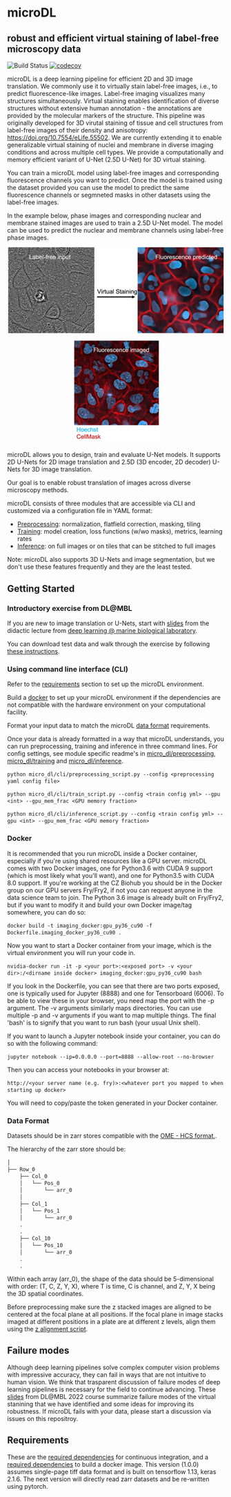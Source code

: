 # microDL

## robust and efficient virtual staining of label-free microscopy data

![Build Status](https://github.com/czbiohub/microDL/workflows/build/badge.svg)
[![codecov](https://codecov.io/gh/mehta-lab/microDL/branch/main/graph/badge.svg?token=md0h4z6Rmk)](https://codecov.io/gh/mehta-lab/microDL)


microDL is a deep learning pipeline for efficient 2D and 3D image translation. We commonly use it to virtually stain label-free images, i.e., to predict fluorescence-like images. Label-free imaging  visualizes many structures simultaneously. Virtual staining enables identification of diverse structures without extensive human annotation - the annotations are provided by the molecular markers of the structure. This pipeline was originally developed for 3D virutal staining of tissue and cell structures from label-free images of their density and anisotropy: <https://doi.org/10.7554/eLife.55502>. We are currently extending it to enable generalizable virtual staining of nuclei and membrane in diverse imaging conditions and across multiple cell types. We provide a computationally and memory efficient variant of U-Net (2.5D U-Net) for 3D virtual staining.

You can train a microDL model using label-free images and corresponding fluorescence channels you want to predict. Once the model is trained using the dataset provided you can use the model to predict the same fluorescence channels or segmneted masks in other datasets using the label-free images.

In the example below, phase images and corresponding nuclear and membrane stained images are used to train a 2.5D U-Net model.
The model can be used to predict the nuclear and membrane channels using label-free phase images.

<p align="center">
    <img width="500" src="./figures/virtual_staining.png">
<p/>

<p align="center">
    <img width="200" src="./figures/nuc_mem.png">
<p/>

microDL allows you to design, train and evaluate U-Net models. It supports 2D U-Nets for 2D image translation and 2.5D (3D encoder, 2D decoder) U-Nets for 3D image translation.

Our goal is to enable robust translation of images across diverse microscopy methods.

microDL consists of three modules that are accessible via CLI and customized via a configuration file in YAML format:

* [Preprocessing](micro_dl/preprocessing/readme.md): normalization, flatfield correction, masking, tiling
* [Training](micro_dl/train/readme.md): model creation, loss functions (w/wo masks), metrics, learning rates
* [Inference](micro_dl/inference/readme.md): on full images or on tiles that can be stitched to full images

Note: microDL also supports 3D U-Nets and image segmentation, but we don't use these features frequently and they are the least tested.

## Getting Started

### Introductory exercise from DL@MBL

If you are new to image translation or U-Nets, start with [slides](notebooks/dlmbl2022/20220828_DLMBL_ImageTranslation.pdf) from the didactic lecture from  [deep learning @ marine biological laboratory](https://www.mbl.edu/education/advanced-research-training-courses/course-offerings/dlmbl-deep-learning-microscopy-image-analysis).

You can download test data and walk through the exercise by following [these instructions](notebooks/dlmbl2022/README.md).

### Using command line interface (CLI)

Refer to the [requirements](#requirements) section to set up the microDL environment.

Build a [docker](#docker) to set up your microDL environment if the dependencies are not compatible with the hardware environment on your computational facility.

Format your input data to match the microDL [data format](#data-format) requirements.

Once your data is already formatted in a way that microDL understands, you can run preprocessing, training and inference in three command lines.
For config settings, see module specific readme's in [micro_dl/preprocessing](micro_dl/preprocessing/readme.md),
[micro_dl/training](micro_dl/train/readme.md) and
[micro_dl/inference](micro_dl/inference/readme.md).

```buildoutcfg
python micro_dl/cli/preprocessing_script.py --config <preprocessing yaml config file>
```

```buildoutcfg
python micro_dl/cli/train_script.py --config <train config yml> --gpu <int> --gpu_mem_frac <GPU memory fraction>
```

```buildoutcfg
python micro_dl/cli/inference_script.py --config <train config yml> --gpu <int> --gpu_mem_frac <GPU memory fraction>
```

### Docker

It is recommended that you run microDL inside a Docker container, especially if you're using shared resources like a GPU server. microDL comes with two Docker images, one for Python3.6 with CUDA 9 support (which is most likely what
you'll want), and one for Python3.5 with CUDA 8.0 support. If you're working at the CZ Biohub you should be in the Docker group on our GPU servers Fry/Fry2, if not you can request anyone in the data science team to join. The Python 3.6 image is already built on Fry/Fry2, but if you want to modify it and build your own Docker image/tag somewhere,
you can do so:

```buildoutcfg
docker build -t imaging_docker:gpu_py36_cu90 -f Dockerfile.imaging_docker_py36_cu90 .
```

Now you want to start a Docker container from your image, which is the virtual environment you will run your code in.

```buildoutcfg
nvidia-docker run -it -p <your port>:<exposed port> -v <your dir>:/<dirname inside docker> imaging_docker:gpu_py36_cu90 bash
```

If you look in the Dockerfile, you can see that there are two ports exposed, one is typically used for Jupyter (8888)
and one for Tensorboard (6006). To be able to view these in your browser, you need map the port with the -p argument.
The -v arguments similarly maps directories. You can use multiple -p and -v arguments if you want to map multiple things.
The final 'bash' is to signify that you want to run bash (your usual Unix shell).

If you want to launch a Jupyter notebook inside your container, you can do so with the following command:

```buildoutcfg
jupyter notebook --ip=0.0.0.0 --port=8888 --allow-root --no-browser
```

Then you can access your notebooks in your browser at:

```buildoutcfg
http://<your server name (e.g. fry)>:<whatever port you mapped to when starting up docker>
```

You will need to copy/paste the token generated in your Docker container.

### Data Format

Datasets should be in zarr stores compatible with the [OME - HCS format.](https://ngff.openmicroscopy.org/latest/#hcs-layout).

The hierarchy of the zarr store should be:

```buildoutcfg
│
├── Row_0
    ├── Col_0
    │   └── Pos_0
    │       └── arr_0
    │
    ├── Col_1
    │   └── Pos_1
    │       └── arr_0
    .
    .
    ├── Col_10
    │   └── Pos_10
    │       └── arr_0
    .
    .

```
Within each array (arr_0), the shape of the data should be 5-dimensional with order: (T, C, Z, Y, X),
where T is time, C is channel, and Z, Y, X being the 3D spatial coordinates.

Before preprocessing make sure the z stacked images are aligned to be centered at the focal plane at all positions. If the focal plane in image stacks imaged
at different positions in a plate are at different z levels, align them using the [z alignment script](https://github.com/mehta-lab/microDL/blob/master/scripts/align_z_focus.py).

## Failure modes

Although deep learning pipelines solve complex computer vision problems with impressive accuracy, they can fail in ways that are not intuitive to human vision. We think that trasparent discussion of failure modes of deep learning pipelines is necessary for the field to continue advancing. These [slides](notebooks/dlmbl2022/20220830_DLMBL_FailureModes.pdf) from DL@MBL 2022 course summarize failure modes of the virtual stanining that we have identified and some ideas for improving its robustness. If microDL fails with your data, please start a discussion via issues on this repositroy.

## Requirements

These are the [required dependencies](requirements.txt)  for continuous integration, and a [required dependencies](requirements_docker.txt) to build a docker image.
This version (1.0.0) assumes single-page tiff data format and is built on tensorflow 1.13, keras 2.1.6. The next version will directly read zarr datasets and be re-written using pytorch.
